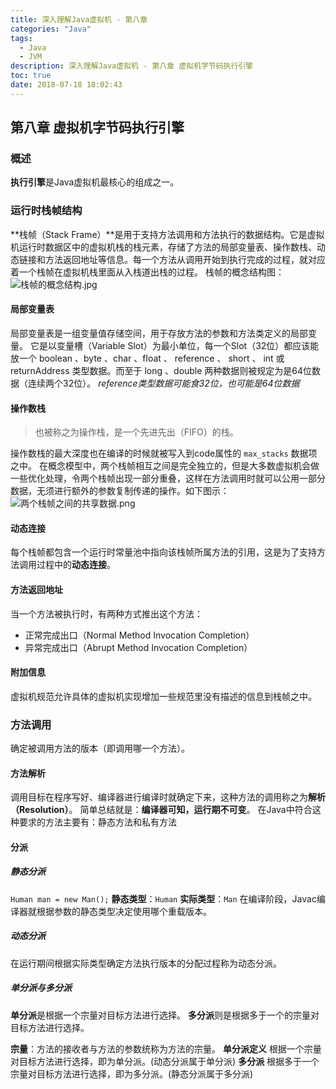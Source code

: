 ```yaml
---
title: 深入理解Java虚拟机 - 第八章
categories: "Java"
tags:
  - Java
  - JVM
description: 深入理解Java虚拟机 - 第八章 虚拟机字节码执行引擎
toc: true
date: 2018-07-18 18:02:43
---
```


## 第八章 虚拟机字节码执行引擎
### 概述
**执行引擎**是Java虚拟机最核心的组成之一。
### 运行时栈帧结构
**栈帧（Stack Frame）**是用于支持方法调用和方法执行的数据结构。它是虚拟机运行时数据区中的虚拟机栈的栈元素，存储了方法的局部变量表、操作数栈、动态链接和方法返回地址等信息。每一个方法从调用开始到执行完成的过程，就对应着一个栈帧在虚拟机栈里面从入栈道出栈的过程。
栈帧的概念结构图：
![栈帧的概念结构.jpg](https://newgr8player-blog.oss-cn-beijing.aliyuncs.com/hexo-client/2019/08/25/3c6a3190-c695-11e9-a6ef-abdd4d48672e.jpg)
#### 局部变量表
局部变量表是一组变量值存储空间，用于存放方法的参数和方法类定义的局部变量。
它是以变量槽（Variable Slot）为最小单位，每一个Slot（32位）都应该能放一个 boolean 、byte 、char 、float 、 reference 、 short 、 int 或 returnAddress 类型数据。而至于 long 、double 两种数据则被规定为是64位数据（连续两个32位）。
*reference类型数据可能食32位，也可能是64位数据*
#### 操作数栈
>也被称之为操作栈，是一个先进先出（FIFO）的栈。 

操作数栈的最大深度也在编译的时候就被写入到code属性的 ```max_stacks``` 数据项之中。
在概念模型中，两个栈帧相互之间是完全独立的，但是大多数虚拟机会做一些优化处理，令两个栈帧出现一部分重叠，这样在方法调用时就可以公用一部分数据，无须进行额外的参数复制传递的操作。如下图示：
![两个栈帧之间的共享数据.png](https://newgr8player-blog.oss-cn-beijing.aliyuncs.com/hexo-client/2019/08/25/25822130-c696-11e9-a6ef-abdd4d48672e.png)
#### 动态连接
每个栈帧都包含一个运行时常量池中指向该栈帧所属方法的引用，这是为了支持方法调用过程中的**动态连接**。
#### 方法返回地址
当一个方法被执行时，有两种方式推出这个方法：
- 正常完成出口（Normal Method Invocation Completion）
- 异常完成出口（Abrupt Method Invocation Completion）
#### 附加信息
虚拟机规范允许具体的虚拟机实现增加一些规范里没有描述的信息到栈帧之中。
### 方法调用
确定被调用方法的版本（即调用哪一个方法）。
#### 方法解析
调用目标在程序写好、编译器进行编译时就确定下来，这种方法的调用称之为**解析（Resolution）**。
简单总结就是：**编译器可知，运行期不可变**。
在Java中符合这种要求的方法主要有：静态方法和私有方法
#### 分派
##### 静态分派
```Human man = new Man();```
**静态类型**：```Human```
**实际类型**：```Man```
在编译阶段，Javac编译器就根据参数的静态类型决定使用哪个重载版本。
##### 动态分派
在运行期间根据实际类型确定方法执行版本的分配过程称为动态分派。
##### 单分派与多分派
**单分派**是根据一个宗量对目标方法进行选择。
**多分派**则是根据多于一个的宗量对目标方法进行选择。

**宗量**：方法的接收者与方法的参数统称为方法的宗量。
**单分派定义**
根据一个宗量对目标方法进行选择，即为单分派。(动态分派属于单分派)
**多分派**
根据多于一个宗量对目标方法进行选择，即为多分派。(静态分派属于多分派)